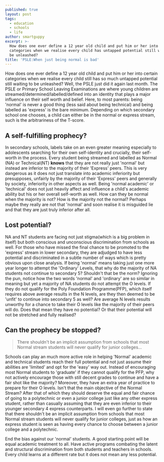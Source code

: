```yaml
---
published: true
layout: post
tags:
  - education
  - schools
  - life
author: smartguppy
excerpt: >-
  How does one ever define a 12 year old child and put him or her into certain
  categories when we realise every child has untapped potential still waiting to
  be unleashed?
title: 'PSLE:When just being normal is bad'
---
```




How does one ever define a 12 year old child and put him or her into certain categories when we realise every child still has so much untapped potential still waiting to be unleashed? Well, the PSLE just did it again last month. The PSLE or Primary School Leaving Examinations are where young children are streamed/determined/labelled/defined into an identity that plays a major influence on their self worth and belief. Here, to most parents: being 'normal' is never a good thing (less said about being technical) and being labelled as 'express' is the bare minimum. Depending on which secondary school one chooses, a child can either be in the normal or express stream, such is the arbitrariness of the T-score. 

## A self-fulfilling prophecy?

In secondary schools, labels take on an even greater meaning especially to adolescents searching for their own self-identity and crucially, their self-worth in the process. Every student being streamed and labelled as Normal (NA) or Technical(NT) **knows** that they are not really just 'normal' but instead are inferior to the majority of their 'Express' peers. This is very dangerous as it does not just translate into academic inferiority but presupposes, unfairly by the majority of their 'Express' peers and generally by society, inferiority in other aspects as well. Being 'normal academic' or 'technical' does not just heavily affect and influence a child's academic ability but his or her overall self-worth as well. How can they be normal when the majority is not? How is the majority not the normal? Perhaps maybe they really are not that 'normal' and soon realise it is misguided lie and that they are just truly inferior after all.


## Lost potential?

NA and NT students are facing not just stigma(which is a big problem in itself) but both conscious and unconscious discrimination from schools as well. For those who have missed the final chance to be promoted to the 'express' stream in lower secondary, they are adjudged to have less potential and discriminated in a subtle number of ways which is pretty obvious upon close analysis. If being 'normal' means taking just one more year longer to attempt the 'Ordinary' Levels, that why do the majority of NA students not continue to secondary 5? Shouldn't that be the norm? Ignoring the pun, notice how the two words 'normal' and 'ordinary' are so similar in meaning but yet a majority of NA students do not attempt the O levels. If they do not qualify for the Poly Foundation Programme(PFP), which itself requires above average results in the N levels, are they then deemed to be 'unfit' to continue into secondary 5 as well? Are average N levels results unworthy for a chance to take their O levels like the majority of their peers will do. Does that mean they have no potential? Or that their potential will not be stretched and fully realised? 


## Can the prophecy be stopped?

> There shouldn't be an implicit assumption from schools that most Normal stream students will never qualify for junior colleges...

Schools can play an much more active role in helping 'Normal' academic and technical students reach their full potential and not just assume their abilities are 'limited' and opt for the 'easy' way out. Instead of encouraging most Normal students to 'graduate' if they cannot qualify for the PFP, why not actively encourage those with still decent grades to continue and have a fair shot like the majority? Moreover, they have an extra year of practice to prepare for their O levels. Isn't that the main objective of the Normal Stream? After that of which they should deserve the equal and fair chance of going to a polytechnic or even a junior college just like any other express student, rather than casually assuming that they are even inferior to their younger secondary 4 express counterparts. I will even go further to state that there shouldn't be an implicit assumption from schools that most Normal stream students will never qualify for junior colleges, just as how an express student is seen as having every chance to choose between a junior college and a polytechnic. 

End the bias against our 'normal' students. A good starting point will be equal academic treatment to all. Have active programs combating the latent and structural discrimination from both students and teachers in schools. Every child learns at a different rate but it does not mean any less potential.
